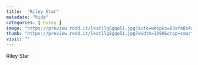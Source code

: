 ```yaml
---
title:  "Riley Star"
metadate: "hide"
categories: [ Pussy ]
image: "https://preview.redd.it/lkstllg8gqo51.jpg?auto=webp&s=68afa8b4a72768b0a5dbe413b6abb571467209c6"
thumb: "https://preview.redd.it/lkstllg8gqo51.jpg?width=1080&crop=smart&auto=webp&s=e563c6a05c84a02fb3d8af04c787a45ce8178861"
visit: ""
---
```

Riley Star
